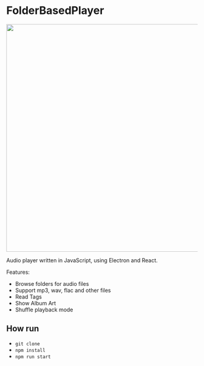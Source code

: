 # FolderBasedPlayer

<img src="https://user-images.githubusercontent.com/8940352/191116073-f6ccc179-44c0-4d7b-80ab-c259d0ecb3ad.png" width="600" />

Audio player written in JavaScript, using Electron and React.

Features:

- Browse folders for audio files
- Support mp3, wav, flac and other files
- Read Tags
- Show Album Art
- Shuffle playback mode

## How run
- `git clone`
- `npm install`
- `npm run start` 
